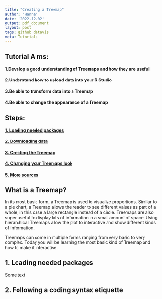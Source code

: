 ```yaml
---
title: "Creating a Treemap"
author: "Hanna"
date: '2022-12-02'
output: pdf_document
layout: post
tags: github datavis
meta: Tutorials
---
```





<div class="block">
	


</div>

## Tutorial Aims:
#### 1.Develop a good understanding of Treemaps and how they are useful 
#### 2.Understand how to upload data into your R Studio 
#### 3.Be able to transform data into a Treemap
#### 4.Be able to change the appearance of a Treemap 

## Steps: 

#### <a href="#packages"> 1. Loading needed packages </a>

#### <a href="#data"> 2. Downloading data</a>

#### <a href=”#plot”> 3. Creating the Treemap</a>

#### <a href=”#change”> 4. Changing your Treemaps look</a> 

#### <a href=”#more”> 5. More sources</a> 

## What is a Treemap?

In its most basic form, a Treemap is used to visualize proportions. Similar to a pie chart, a Treemap allows the reader to see different values as part of a whole, in this case a large rectangle instead of a circle. Treemaps are also super useful to display lots of information in a small amount of space. Using hierarchical Treemaps allow the plot to interactive and show different kinds of information. 

Treemaps can come in multiple forms ranging from very basic to very complex. Today you will be learning the most basic kind of Treemap and how to make it interactive. 



<a name="packages"></a>

## 1. Loading needed packages



Some text

<a name="syntax"></a>

## 2. Following a coding syntax etiquette





